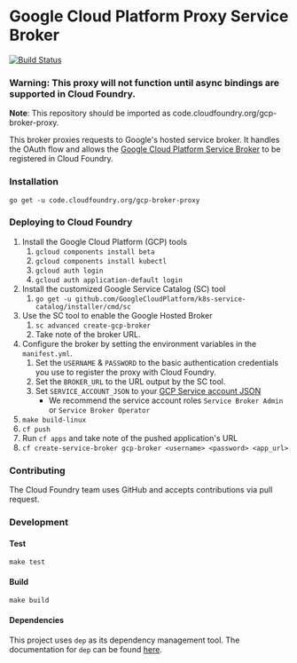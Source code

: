 # Google Cloud Platform Proxy Service Broker
[![Build Status](https://travis-ci.org/cloudfoundry-incubator/gcp-broker-proxy.svg?branch=master)](https://travis-ci.org/cloudfoundry-incubator/gcp-broker-proxy)

### Warning: This proxy will not function until async bindings are supported in Cloud Foundry.

**Note**: This repository should be imported as code.cloudfoundry.org/gcp-broker-proxy.


This broker proxies requests to Google's hosted service broker. It handles the OAuth flow and allows the
[Google Cloud Platform Service Broker](https://cloud.google.com/kubernetes-engine/docs/concepts/add-on/service-broker)
to be registered in Cloud Foundry.

### Installation
```
go get -u code.cloudfoundry.org/gcp-broker-proxy
```

### Deploying to Cloud Foundry
1. Install the Google Cloud Platform (GCP) tools
   1. `gcloud components install beta`
   1. `gcloud components install kubectl`
   1. `gcloud auth login`
   1. `gcloud auth application-default login`
1. Install the customized Google Service Catalog (SC) tool
   1. `go get -u github.com/GoogleCloudPlatform/k8s-service-catalog/installer/cmd/sc`
1. Use the SC tool to enable the Google Hosted Broker
   1. `sc advanced create-gcp-broker`
   1. Take note of the broker URL.
1. Configure the broker by setting the environment variables in the `manifest.yml`.
   1. Set the `USERNAME` & `PASSWORD` to the basic authentication credentials you use to register the proxy with Cloud Foundry.
   1. Set the `BROKER_URL` to the URL output by the SC tool.
   1. Set `SERVICE_ACCOUNT_JSON` to your [GCP Service account JSON](https://developers.google.com/identity/protocols/OAuth2ServiceAccount)
      - We recommend the service account roles `Service Broker Admin` or `Service Broker Operator`
1. `make build-linux`
1. `cf push`
1. Run `cf apps` and take note of the pushed application's URL
1. `cf create-service-broker gcp-broker <username> <password> <app_url>`

### Contributing
The Cloud Foundry team uses GitHub and accepts contributions via pull request.

### Development

#### Test
```
make test
```

#### Build
```
make build
```

#### Dependencies 

This project uses `dep` as its dependency management tool. The documentation for `dep` can be found [here](https://golang.github.io/dep/docs/daily-dep.html).

